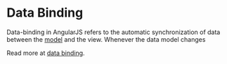 # Data Binding

Data-binding in AngularJS refers to the automatic synchronization of data between the [model](#/AngularJS/model) and the view. Whenever the data model changes 

Read more at [data binding](https://docs.angularjs.org/guide/databinding).
